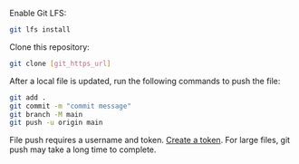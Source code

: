 Enable Git LFS:
```bash
git lfs install
```

Clone this repository:

```bash
git clone [git_https_url]
```

After a local file is updated, run the following commands to push the file:
```bash
git add .
git commit -m "commit message"
git branch -M main
git push -u origin main
```

File push requires a username and token. [Create a token](/my/tokens). For large files, git push may take a long time to complete.